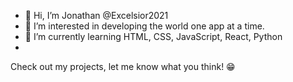 - 👋 Hi, I’m Jonathan @Excelsior2021
- 👀 I’m interested in developing the world one app at a time.
- 🌱 I’m currently learning HTML, CSS, JavaScript, React, Python
- 
Check out my projects, let me know what you think! 😁

<!---
Excelsior2021/Excelsior2021 is a ✨ special ✨ repository because its `README.md` (this file) appears on your GitHub profile.
You can click the Preview link to take a look at your changes.
--->

